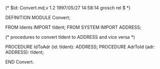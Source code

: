 (* $Id: Convert.md,v 1.2 1997/05/27 14:58:14 grosch rel $ *)

DEFINITION MODULE Convert;

FROM Idents	IMPORT	tIdent;
FROM SYSTEM	IMPORT	ADDRESS;

(* procedures to convert tIdent to ADDRESS and vice versa *)

PROCEDURE IdToAdr (id: tIdent): ADDRESS;
PROCEDURE AdrToId (adr: ADDRESS): tIdent;

END Convert.
